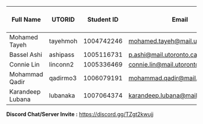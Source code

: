 | Full Name        | UTORID   | Student ID  | Email                             | Best Way to Contact | Discord Username |
| -------------    | -------- | ----------  | ------------------------------    | ------------------- | ---------------- |
| Mohamed Tayeh    | tayehmoh | 1004742246  | mohamed.tayeh@mail.utoronto.ca    | discord             | mohsaye3#4572    |
| Bassel Ashi      | ashipass | 1005116731  | p.ashi@mail.utoronto.ca           | discord             | Madric#8715      |
| Connie Lin       | linconn2 | 1005336469  | connie.lin@mail.utoronto.ca       | discord             | clj#8978         |
| Mohammad Qadir   | qadirmo3 | 1006079191  | mohammad.qadir@mail.utoronto.ca   | discord             | Domi#1725        |
| Karandeep Lubana | lubanaka | 1007064374  | karandeep.lubana@mail.utoronto.ca | discord             | Giani#9167       |


**Discord Chat/Server Invite :** https://discord.gg/TZgt2kwujj